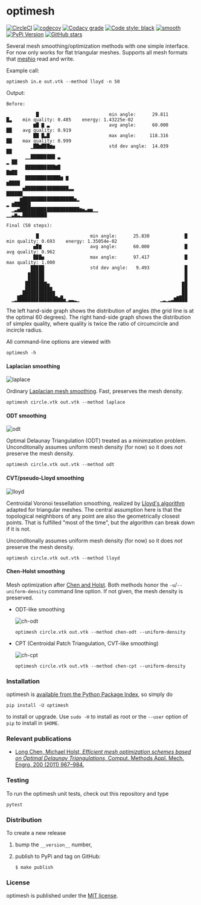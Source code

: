 # optimesh

[![CircleCI](https://img.shields.io/circleci/project/github/nschloe/optimesh/master.svg)](https://circleci.com/gh/nschloe/optimesh)
[![codecov](https://img.shields.io/codecov/c/github/nschloe/optimesh.svg)](https://codecov.io/gh/nschloe/optimesh)
[![Codacy grade](https://img.shields.io/codacy/grade/97175bbf62854fcfbfc1f5812ce840f7.svg)](https://app.codacy.com/app/nschloe/optimesh/dashboard)
[![Code style: black](https://img.shields.io/badge/code%20style-black-000000.svg)](https://github.com/ambv/black)
[![smooth](https://img.shields.io/badge/smooth-operator-8209ba.svg)](https://youtu.be/4TYv2PhG89A)
[![PyPi Version](https://img.shields.io/pypi/v/optimesh.svg)](https://pypi.org/project/optimesh)
[![GitHub stars](https://img.shields.io/github/stars/nschloe/optimesh.svg?logo=github&label=Stars)](https://github.com/nschloe/optimesh)

Several mesh smoothing/optimization methods with one simple interface. For now only
works for flat triangular meshes. Supports all mesh formats that
[meshio](https://github.com/nschloe/meshio) read and write.

Example call:
```
optimesh in.e out.vtk --method lloyd -n 50
```
Output:
```
Before:

           █                          min angle:      29.811                 █▃    min quality: 0.485    energy: 1.43225e-02
          ▆█ ▇ ▃                      avg angle:      60.000                 ██    avg quality: 0.919
          ██ █▃█                      max angle:     118.316                 ██    max quality: 0.999
         ▁██▆█▉█▆▅                    std dev angle:  14.039                 ██
       ▁▁█████▉███ ▃                                                       ▂ ██
       ███████▉███▇█                                                       █▇██
       ███████▉█████▆ ▇                                                   ▆████
      ▅███████▉████████▃▃                                                ██████
     ▆████████▉██████████▅▂                                           ▂ ▆██████
  ▁▃▅█████████▉████████████▆▅▃▅▅▁▁                              ▁▁▃▆▃▂█████████

Final (50 steps):

           █                   min angle:      25.830             █    min quality: 0.693    energy: 1.35054e-02
          ▅▉▇                  avg angle:      60.000             █    avg quality: 0.962
          █▉█▅                 max angle:      97.417             █    max quality: 1.000
         ██▉██                 std dev angle:   9.493             █
        ▅██▉██                                                    █
        ███▉██                                                    █
       ████▉██▇▄                                                 ▇█
      ▂████▉████▇▁                                               ██
    ▂▃█████▉██████▁ ▂                                          ▁▂██
  ▁▂███████▉███████▇█▅▁▃▃▂▁                              ▁▂▁▂▃▇████

```
The left hand-side graph shows the distribution of angles (the grid line is at the
optimal 60 degrees). The right hand-side graph shows the distribution of simplex
quality, where quality is twice the ratio of circumcircle and incircle radius.

All command-line options are viewed with
```
optimesh -h
```

#### Laplacian smoothing
![laplace](https://nschloe.github.io/optimesh/laplace.png)

Ordinary [Laplacian mesh smoothing](https://en.wikipedia.org/wiki/Laplacian_smoothing).
Fast, preserves the mesh density.
```
optimesh circle.vtk out.vtk --method laplace
```

#### ODT smoothing
![odt](https://nschloe.github.io/optimesh/odt.png)

Optimal Delaunay Triangulation (ODT) treated as a minimzation problem.
Unconditonally assumes uniform mesh density (for now) so it does _not_ preserve the mesh
density.
```
optimesh circle.vtk out.vtk --method odt
```

#### CVT/pseudo-Lloyd smoothing
![lloyd](https://nschloe.github.io/optimesh/lloyd.png)

Centroidal Voronoi tessellation smoothing, realized by [Lloyd's
algorithm](https://en.wikipedia.org/wiki/Lloyd%27s_algorithm) adapted for triangular
meshes. The central assumption here is that the topological neighhbors of any point are
also the geometrically closest points. That is fulfilled "most of the time", but the
algorithm can break down if it is not.

Unconditonally assumes uniform mesh density (for now) so it does _not_ preserve the mesh
density.
```
optimesh circle.vtk out.vtk --method lloyd
```

#### Chen-Holst smoothing

Mesh optimization after [Chen and Holst](#relevant-publications). Both methods honor the
`-u`/`--uniform-density` command line option. If not given, the mesh density is
preserved.

* ODT-like smoothing

  ![ch-odt](https://nschloe.github.io/optimesh/ch-odt.png)
  ```
  optimesh circle.vtk out.vtk --method chen-odt --uniform-density
  ```

* CPT (Centroidal Patch Triangulation, CVT-like smoothing)

  ![ch-cpt](https://nschloe.github.io/optimesh/ch-cpt.png)
  ```
  optimesh circle.vtk out.vtk --method chen-cpt --uniform-density
  ```

### Installation

optimesh is [available from the Python Package
Index](https://pypi.org/project/optimesh/), so simply do
```
pip install -U optimesh
```
to install or upgrade. Use `sudo -H` to install as root or the `--user` option
of `pip` to install in `$HOME`.

### Relevant publications

 * [Long Chen, Michael Holst, _Efficient mesh optimization schemes based on Optimal Delaunay Triangulations_,
   Comput. Methods Appl. Mech. Engrg. 200 (2011) 967–984.](https://doi.org/10.1016/j.cma.2010.11.007)


### Testing

To run the optimesh unit tests, check out this repository and type
```
pytest
```

### Distribution
To create a new release

1. bump the `__version__` number,

2. publish to PyPi and tag on GitHub:
    ```
    $ make publish
    ```

### License

optimesh is published under the [MIT license](https://en.wikipedia.org/wiki/MIT_License).
